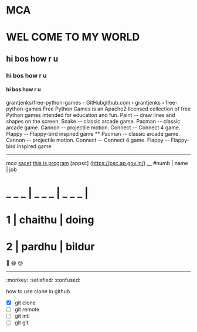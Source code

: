 # MCA
# WEL COME TO MY WORLD
## hi bos how r u
### hi bos how r u
#### hi bos how r u

grantjenks/free-python-games - GitHubgithub.com › grantjenks › free-python-games
Free Python Games is an Apache2 licensed collection of free Python games intended for education and fun. Paint -- draw lines and shapes on the screen. Snake -- classic arcade game. Pacman -- classic arcade game. Cannon -- projectile motion. Connect -- Connect 4 game. Flappy -- Flappy-bird inspired game
**  Pacman -- classic arcade game. Cannon -- projectile motion. Connect -- Connect 4 game. Flappy -- Flappy-bird inspired game
___
_mca_
[sacet](http://www.sacet.ac.in)
<u> this is program</u>
[appsc] (https://psc.ap.gov.in/)
__
#numb | name | job
# _ _ _ | _ _ _ | _ _ _ |
# 1 | chaithu | doing
# 2 | pardhu | bildur


:monkey:
:satisfied:
:confused:
<hr>
:monkey:
:satisfied:
:confused:

how to  use clone in github
- [X] git clone
- [ ] git remote
- [ ] git inti
- [ ] git git
